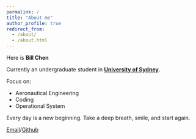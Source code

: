```yaml
---
permalink: /
title: "About me"
author_profile: true
redirect_from: 
  - /about/
  - /about.html
---
```


Here is **Bill Chen**

Currently an undergraduate student in **[University of Sydney](https://www.sydney.edu.au/).**

Focus on:
- Aeronautical Engineering
- Coding
- Operational System

Every day is a new beginning. Take a deep breath, smile, and start again.

[Email](mailto:chy1923734008@gmail.com)/[Github](https://github.com/Chy990)
